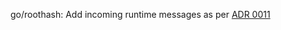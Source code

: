 go/roothash: Add incoming runtime messages as per [ADR 0011]

[ADR 0011]: docs/adr/0011-incoming-runtime-messages.md
